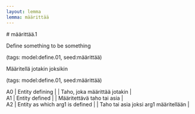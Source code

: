 ```yaml
---
layout: lemma
lemma: määrittää
---
```


<div class="sense">
# <span class="sensename">määrittää.1</span>

<span class="description">Define something to be something</span>

(tags: model:define.01, seed:määrittää)

<span class="description">Määritellä jotakin joksikin</span>

(tags: model:define.01, seed:määrittää)

A0 | Entity defining |   | Taho, joka määrittää jotakin |  
A1 | Entity defined |   | Määritettävä taho tai asia |  
A2 | Entity as which arg1 is defined |   | Taho tai asia joksi arg1 määritellään |  

</div>


